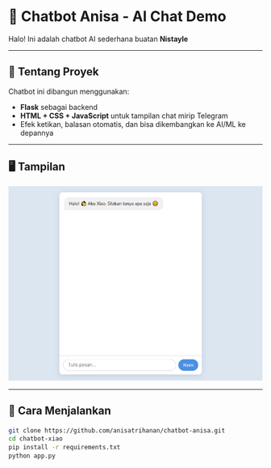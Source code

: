 # 🤖 Chatbot Anisa - AI Chat Demo

Halo! Ini adalah chatbot AI sederhana buatan **Nistayle**

---

## 🧠 Tentang Proyek

Chatbot ini dibangun menggunakan:
- **Flask** sebagai backend
- **HTML + CSS + JavaScript** untuk tampilan chat mirip Telegram
- Efek ketikan, balasan otomatis, dan bisa dikembangkan ke AI/ML ke depannya

---

## 🖥️ Tampilan
![Screenshot Chatbot](screenshot(210).png)

---

## 🚀 Cara Menjalankan

```bash
git clone https://github.com/anisatrihanan/chatbot-anisa.git
cd chatbot-xiao
pip install -r requirements.txt
python app.py
